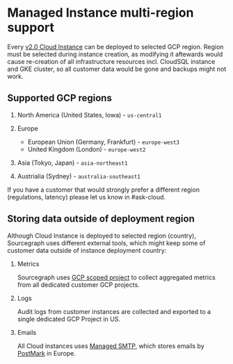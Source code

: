 # Managed Instance multi-region support

Every [v2.0 Cloud Instance](../v2.0/index.md) can be deployed to selected GCP region.
Region must be selected during instance creation, as modifying it aftewards would cause re-creation of all infrastructure resources incl. CloudSQL instance and GKE cluster, so all customer data would be gone and backups might not work.

## Supported GCP regions

1. North America (United States, Iowa) - `us-central1`

1. Europe

   - European Union (Germany, Frankfurt) - `europe-west3`
   - United Kingdom (London) - `europe-west2`

1. Asia (Tokyo, Japan) - `asia-northeast1`

1. Austrialia (Sydney) - `australia-southeast1`

If you have a customer that would strongly prefer a different region (regulations, latency) please let us know in #ask-cloud.

## Storing data outside of deployment region

Although Cloud Instance is deployed to selected region (country), Sourcegraph uses different external tools, which might keep some of customer data outside of instance deployment country:

1. Metrics

   Sourcegraph uses [GCP scoped project](https://cloud.google.com/monitoring/settings) to collect aggregated metrics from all dedicated customer GCP projects.

1. Logs

   Audit logs from customer instances are collected and exported to a single dedicated GCP Project in US.

1. Emails

   All Cloud instances uses [Managed SMTP](../managed-smtp/index.md), which stores emails by [PostMark](https://postmarkapp.com/support/article/917-is-postmark-secure-and-redundant) in Europe.
